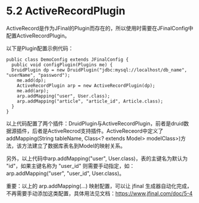 # 5.2 ActiveRecordPlugin
ActiveRecord是作为JFinal的Plugin而存在的，所以使用时需要在JFinalConfig中配置ActiveRecordPlugin。

以下是Plugin配置示例代码：
```
public class DemoConfig extends JFinalConfig {
  public void configPlugin(Plugins me) {
  DruidPlugin dp = new DruidPlugin("jdbc:mysql://localhost/db_name", "userName", "password");
    me.add(dp);
    ActiveRecordPlugin arp = new ActiveRecordPlugin(dp);
    me.add(arp);
    arp.addMapping("user", User.class);
    arp.addMapping("article", "article_id", Article.class);
  }
}
```
以上代码配置了两个插件：DruidPlugin与ActiveRecordPlugin，前者是druid数据源插件，后者是ActiveRecrod支持插件。ActiveReceord中定义了addMapping(String tableName, Class<? extends Model> modelClass>)方法，该方法建立了数据库表名到Model的映射关系。

另外，以上代码中arp.addMapping("user", User.class)，表的主键名为默认为 "id"，如果主键名称为 "user_id" 则需要手动指定，如：arp.addMapping("user", "user_id", User.class)。

重要：以上的 arp.addMapping(...)  映射配置，可以让 jfinal 生成器自动化完成，不再需要手动添加这类配置，具体用法见文档：https://www.jfinal.com/doc/5-4
